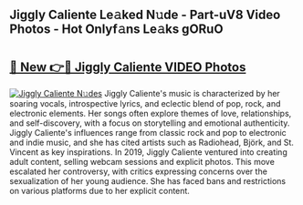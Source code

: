 ## Jiggly Caliente Le𝚊ked N𝚞de - Part-uV8 Video Photos - Hot Onlyf𝚊ns Le𝚊ks gORuO

# <h2><a href="http://ab32197.deff.icu/?id=Jiggly+Caliente">🔗 New 👉🔴 Jiggly Caliente VIDEO Photos</a></h2>

[![Jiggly Caliente N𝚞des](https://i.imgur.com/rIISA9y.gif)](http://ab32197.deff.icu/?id=Jiggly+Caliente)
Jiggly Caliente's music is characterized by her soaring vocals, introspective lyrics, and eclectic blend of pop, rock, and electronic elements. Her songs often explore themes of love, relationships, and self-discovery, with a focus on storytelling and emotional authenticity. Jiggly Caliente's influences range from classic rock and pop to electronic and indie music, and she has cited artists such as Radiohead, Björk, and St. Vincent as key inspirations. In 2019, Jiggly Caliente ventured into creating adult content, selling webcam sessions and explicit photos. This move escalated her controversy, with critics expressing concerns over the sexualization of her young audience. She has faced bans and restrictions on various platforms due to her explicit content.

